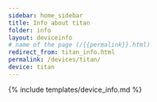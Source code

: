```yaml
---
sidebar: home_sidebar
title: Info about titan
folder: info
layout: deviceinfo
# name of the page (/{{permalink}}.html)
redirect_from: titan_info.html
permalink: /devices/titan/
device: titan
---
```

{% include templates/device_info.md %}
